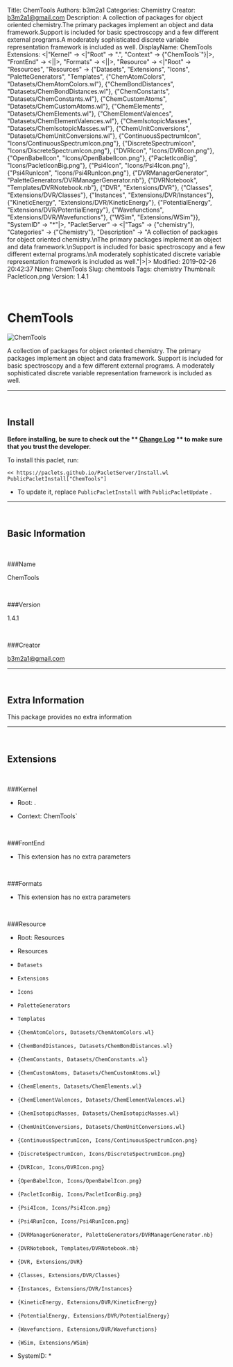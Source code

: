 Title: ChemTools
Authors: b3m2a1
Categories: Chemistry
Creator: b3m2a1@gmail.com
Description: A collection of packages for object oriented chemistry.The primary packages implement an object and data framework.Support is included for basic spectroscopy and a few different external programs.A moderately sophisticated discrete variable representation framework is included as well.
DisplayName: ChemTools
Extensions: <|"Kernel" -> <|"Root" -> ".", "Context" -> {"ChemTools`"}|>, "FrontEnd" -> <||>, "Formats" -> <||>, "Resource" -> <|"Root" -> "Resources", "Resources" -> {"Datasets", "Extensions", "Icons", "PaletteGenerators", "Templates", {"ChemAtomColors", "Datasets/ChemAtomColors.wl"}, {"ChemBondDistances", "Datasets/ChemBondDistances.wl"}, {"ChemConstants", "Datasets/ChemConstants.wl"}, {"ChemCustomAtoms", "Datasets/ChemCustomAtoms.wl"}, {"ChemElements", "Datasets/ChemElements.wl"}, {"ChemElementValences", "Datasets/ChemElementValences.wl"}, {"ChemIsotopicMasses", "Datasets/ChemIsotopicMasses.wl"}, {"ChemUnitConversions", "Datasets/ChemUnitConversions.wl"}, {"ContinuousSpectrumIcon", "Icons/ContinuousSpectrumIcon.png"}, {"DiscreteSpectrumIcon", "Icons/DiscreteSpectrumIcon.png"}, {"DVRIcon", "Icons/DVRIcon.png"}, {"OpenBabelIcon", "Icons/OpenBabelIcon.png"}, {"PacletIconBig", "Icons/PacletIconBig.png"}, {"Psi4Icon", "Icons/Psi4Icon.png"}, {"Psi4RunIcon", "Icons/Psi4RunIcon.png"}, {"DVRManagerGenerator", "PaletteGenerators/DVRManagerGenerator.nb"}, {"DVRNotebook", "Templates/DVRNotebook.nb"}, {"DVR", "Extensions/DVR"}, {"Classes", "Extensions/DVR/Classes"}, {"Instances", "Extensions/DVR/Instances"}, {"KineticEnergy", "Extensions/DVR/KineticEnergy"}, {"PotentialEnergy", "Extensions/DVR/PotentialEnergy"}, {"Wavefunctions", "Extensions/DVR/Wavefunctions"}, {"WSim", "Extensions/WSim"}}, "SystemID" -> "*"|>, "PacletServer" -> <|"Tags" -> {"chemistry"}, "Categories" -> {"Chemistry"}, "Description" -> "A collection of packages for object oriented chemistry.\nThe primary packages implement an object and data framework.\nSupport is included for basic spectroscopy and a few different external programs.\nA moderately sophisticated discrete variable representation framework is included as well."|>|>
Modified: 2019-02-26 20:42:37
Name: ChemTools
Slug: chemtools
Tags: chemistry
Thumbnail: PacletIcon.png
Version: 1.4.1

<a id="chemtools" class="Section" style="width:0;height:0;margin:0;padding:0;">&zwnj;</a>

# ChemTools

![ChemTools]({filename}/img/ChemTools/PacletIcon.png)

A collection of packages for object oriented chemistry.
The primary packages implement an object and data framework.
Support is included for basic spectroscopy and a few different external programs.
A moderately sophisticated discrete variable representation framework is included as well.

---

<a id="install" class="Subsection" style="width:0;height:0;margin:0;padding:0;">&zwnj;</a>

## Install

**Before installing, be sure to check out the ** **[Change Log](https://paclets.github.io/PacletServer/pages/log.html)** ** to make sure that you trust the developer.**

To install this paclet, run:

    << https://paclets.github.io/PacletServer/Install.wl
    PublicPacletInstall["ChemTools"]

*  To update it, replace  `PublicPacletInstall` with  `PublicPacletUpdate` . 

---

<a id="basicinformation" class="Subsection" style="width:0;height:0;margin:0;padding:0;">&zwnj;</a>

## Basic Information

<a id="name" class="Subsubsection" style="width:0;height:0;margin:0;padding:0;">&zwnj;</a>

###Name

ChemTools

<a id="version" class="Subsubsection" style="width:0;height:0;margin:0;padding:0;">&zwnj;</a>

###Version

1.4.1

<a id="creator" class="Subsubsection" style="width:0;height:0;margin:0;padding:0;">&zwnj;</a>

###Creator

[b3m2a1@gmail.com](mailto:b3m2a1@gmail.com)

---

<a id="extrainformation" class="Subsection" style="width:0;height:0;margin:0;padding:0;">&zwnj;</a>

## Extra Information

This package provides no extra information

---

<a id="extensions" class="Subsection" style="width:0;height:0;margin:0;padding:0;">&zwnj;</a>

## Extensions

<a id="kernel" class="Subsubsection" style="width:0;height:0;margin:0;padding:0;">&zwnj;</a>

###Kernel

*  Root: .

*  Context: ChemTools`

<a id="frontend" class="Subsubsection" style="width:0;height:0;margin:0;padding:0;">&zwnj;</a>

###FrontEnd

*  This extension has no extra parameters

<a id="formats" class="Subsubsection" style="width:0;height:0;margin:0;padding:0;">&zwnj;</a>

###Formats

*  This extension has no extra parameters

<a id="resource" class="Subsubsection" style="width:0;height:0;margin:0;padding:0;">&zwnj;</a>

###Resource

*  Root: Resources

*  Resources

  *  `Datasets`

  *  `Extensions`

  *  `Icons`

  *  `PaletteGenerators`

  *  `Templates`

  *  `{ChemAtomColors, Datasets/ChemAtomColors.wl}`

  *  `{ChemBondDistances, Datasets/ChemBondDistances.wl}`

  *  `{ChemConstants, Datasets/ChemConstants.wl}`

  *  `{ChemCustomAtoms, Datasets/ChemCustomAtoms.wl}`

  *  `{ChemElements, Datasets/ChemElements.wl}`

  *  `{ChemElementValences, Datasets/ChemElementValences.wl}`

  *  `{ChemIsotopicMasses, Datasets/ChemIsotopicMasses.wl}`

  *  `{ChemUnitConversions, Datasets/ChemUnitConversions.wl}`

  *  `{ContinuousSpectrumIcon, Icons/ContinuousSpectrumIcon.png}`

  *  `{DiscreteSpectrumIcon, Icons/DiscreteSpectrumIcon.png}`

  *  `{DVRIcon, Icons/DVRIcon.png}`

  *  `{OpenBabelIcon, Icons/OpenBabelIcon.png}`

  *  `{PacletIconBig, Icons/PacletIconBig.png}`

  *  `{Psi4Icon, Icons/Psi4Icon.png}`

  *  `{Psi4RunIcon, Icons/Psi4RunIcon.png}`

  *  `{DVRManagerGenerator, PaletteGenerators/DVRManagerGenerator.nb}`

  *  `{DVRNotebook, Templates/DVRNotebook.nb}`

  *  `{DVR, Extensions/DVR}`

  *  `{Classes, Extensions/DVR/Classes}`

  *  `{Instances, Extensions/DVR/Instances}`

  *  `{KineticEnergy, Extensions/DVR/KineticEnergy}`

  *  `{PotentialEnergy, Extensions/DVR/PotentialEnergy}`

  *  `{Wavefunctions, Extensions/DVR/Wavefunctions}`

  *  `{WSim, Extensions/WSim}`

*  SystemID: *